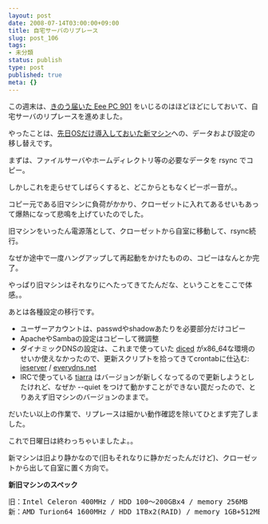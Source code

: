 ```yaml
---
layout: post
date: 2008-07-14T03:00:00+09:00
title: 自宅サーバのリプレース
slug: post_106
tags:
- 未分類
status: publish
type: post
published: true
meta: {}
---
```

この週末は、<a href="/blog/2008/07/eee-pc.html">きのう届いた Eee PC 901</a> をいじるのはほどほどにしておいて、自宅サーバのリプレースを進めました。

やったことは、<a href="/blog/2008/06/ubuntu-804-server-amd64.html">先日OSだけ導入しておいた新マシン</a>への、データおよび設定の移し替えです。

<!--more-->
まずは、ファイルサーバやホームディレクトリ等の必要なデータを rsync でコピー。

しかしこれを走らせてしばらくすると、どこからともなくピーポー音が。。

コピー元である旧マシンに負荷がかかり、クローゼットに入れてあるせいもあって爆熱になって悲鳴を上げていたのでした。

旧マシンをいったん電源落として、クローゼットから自室に移動して、rsync続行。

なぜか途中で一度ハングアップして再起動をかけたものの、コピーはなんとか完了。

やっぱり旧マシンはそれなりにへたってきてたんだな、ということをここで体感。。

あとは各種設定の移行です。

<ul>
<li>ユーザーアカウントは、passwdやshadowあたりを必要部分だけコピー</li>
<li>ApacheやSambaの設定はコピーして微調整</li>
<li>ダイナミックDNSの設定は、これまで使っていた <a href="http://www.hi-ho.ne.jp/yoshihiro_e/dice/linux.html">diced</a> がx86_64な環境のせいか使えなかったので、更新スクリプトを拾ってきてcrontabに仕込む: <a href="http://ai-line.com/linux/ddns.html#6">ieserver</a> / <a href="http://www.everydns.net/dynamic.php">everydns.net </a></li>
<li>IRCで使っている <a href="http://www.clovery.jp/tiarra/">tiarra</a> はバージョンが新しくなってるので更新しようとしたけれど、なぜか --quiet をつけて動かすことができない罠だったので、とりあえず旧マシンのバージョンのままで。</li>
</ul>
だいたい以上の作業で、リプレースは細かい動作確認を除いてひとまず完了しました。

これで日曜日は終わっちゃいましたよ。。

新マシンは旧より静かなので(旧もそれなりに静かだったんだけど)、クローゼットから出して自室に置く方向で。

<strong>新旧マシンのスペック</strong>
<pre>
旧：Intel Celeron 400MHz / HDD 100〜200GBx4 / memory 256MB
新：AMD Turion64 1600MHz / HDD 1TBx2(RAID) / memory 1GB+512MB
</pre>

